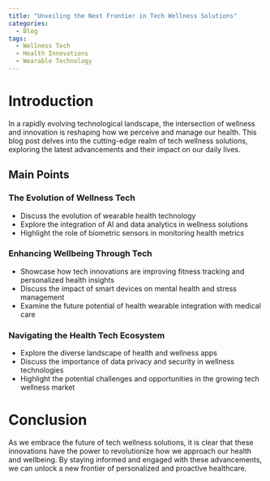 ```yaml
---
title: "Unveiling the Next Frontier in Tech Wellness Solutions"
categories:
  - Blog
tags:
  - Wellness Tech
  - Health Innovations 
  - Wearable Technology
---
```


# Introduction
In a rapidly evolving technological landscape, the intersection of wellness and innovation is reshaping how we perceive and manage our health. This blog post delves into the cutting-edge realm of tech wellness solutions, exploring the latest advancements and their impact on our daily lives.

## Main Points
### The Evolution of Wellness Tech
- Discuss the evolution of wearable health technology
- Explore the integration of AI and data analytics in wellness solutions
- Highlight the role of biometric sensors in monitoring health metrics

### Enhancing Wellbeing Through Tech
- Showcase how tech innovations are improving fitness tracking and personalized health insights
- Discuss the impact of smart devices on mental health and stress management
- Examine the future potential of health wearable integration with medical care

### Navigating the Health Tech Ecosystem
- Explore the diverse landscape of health and wellness apps
- Discuss the importance of data privacy and security in wellness technologies
- Highlight the potential challenges and opportunities in the growing tech wellness market

# Conclusion
As we embrace the future of tech wellness solutions, it is clear that these innovations have the power to revolutionize how we approach our health and wellbeing. By staying informed and engaged with these advancements, we can unlock a new frontier of personalized and proactive healthcare.